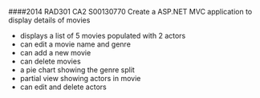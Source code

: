 ####2014 RAD301 CA2 S00130770
Create a ASP.NET MVC application to display details of movies

* displays a list of 5 movies populated with 2 actors
* can edit a movie name and genre
* can add a new movie
* can delete movies
* a pie chart showing the genre split
* partial view showing actors in movie
* can edit and delete actors

